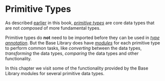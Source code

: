 # Primitive Types
As described [earlier](/common-programming-concepts/types.html) in this book, [*primitive types*](/common-programming-concepts/types.html#primitive-types) are core data types that are not *composed* of more fundamental types. 

Primitive types do **not** need to be imported before they can be used in [*type annotation*](/common-programming-concepts/types.html). But the Base Library does have *[modules](/common-programming-concepts/modules.html)* for each primitive type to perform common tasks, like *converting* between the data types, *transforming* the data types, *comparing* the data types and other functionality.  

In this chapter we visit some of the functionality provided by the Base Library modules for several primitive data types. 
